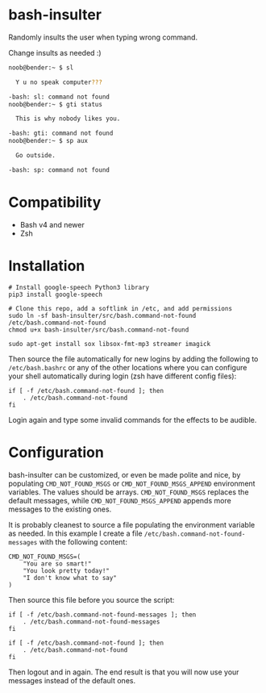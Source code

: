 # bash-insulter
Randomly insults the user when typing wrong command.

Change insults as needed :)

```bash
noob@bender:~ $ sl

  Y u no speak computer???

-bash: sl: command not found
noob@bender:~ $ gti status

  This is why nobody likes you.

-bash: gti: command not found
noob@bender:~ $ sp aux

  Go outside.

-bash: sp: command not found
```

# Compatibility
* Bash v4 and newer
* Zsh

# Installation

    # Install google-speech Python3 library
    pip3 install google-speech
    
    # Clone this repo, add a softlink in /etc, and add permissions
    sudo ln -sf bash-insulter/src/bash.command-not-found /etc/bash.command-not-found
    chmod u+x bash-insulter/src/bash.command-not-found

    sudo apt-get install sox libsox-fmt-mp3 streamer imagick

Then source the file automatically for new logins by adding the following to `/etc/bash.bashrc` or any of the other locations where you can configure your shell automatically during login (zsh have different config files):
```
if [ -f /etc/bash.command-not-found ]; then
    . /etc/bash.command-not-found
fi
```
Login again and type some invalid commands for the effects to be audible.

# Configuration
bash-insulter can be customized, or even be made polite and nice, by populating `CMD_NOT_FOUND_MSGS` or `CMD_NOT_FOUND_MSGS_APPEND` environment variables. The values should be arrays. `CMD_NOT_FOUND_MSGS` replaces the default messages, while `CMD_NOT_FOUND_MSGS_APPEND` appends more messages to the existing ones.

It is probably cleanest to source a file populating the environment variable as needed. In this example I create a file `/etc/bash.command-not-found-messages` with the following content:

    CMD_NOT_FOUND_MSGS=(
        "You are so smart!"
        "You look pretty today!"
        "I don't know what to say"
    )
    
Then source this file before you source the script:
```
if [ -f /etc/bash.command-not-found-messages ]; then
    . /etc/bash.command-not-found-messages
fi

if [ -f /etc/bash.command-not-found ]; then
    . /etc/bash.command-not-found
fi
```

Then logout and in again. The end result is that you will now use your messages instead of the default ones.
